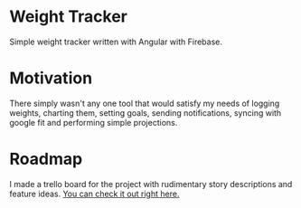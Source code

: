 # Weight Tracker

Simple weight tracker written with Angular with Firebase.

# Motivation

There simply wasn't any one tool that would satisfy my  needs of logging weights, charting them, setting goals, sending notifications, syncing with google fit and  performing simple projections.

# Roadmap

I made a trello board for the project with rudimentary story descriptions and feature ideas. [You can check it out right here.](https://trello.com/b/JZ8PZHcY/weight-monitor)
